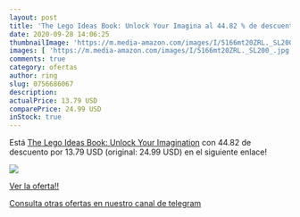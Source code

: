 ```yaml
---
layout: post
title: 'The Lego Ideas Book: Unlock Your Imagina al 44.82 % de descuento'
date: 2020-09-28 14:06:25
thumbnailImage: 'https://m.media-amazon.com/images/I/5166mt20ZRL._SL200_.jpg'
images: [ 'https://m.media-amazon.com/images/I/5166mt20ZRL._SL200_.jpg' ]
comments: true
category: ofertas
author: ring
slug: 0756686067
description:
actualPrice: 13.79 USD
comparePrice: 24.99 USD
inStock: true
---
```


Está [The Lego Ideas Book: Unlock Your Imagination](https://www.amazon.com/dp/0756686067/?tag=redken08-20) con 44.82 de descuento por 13.79 USD (original: 24.99 USD) en el siguiente enlace!

[![](https://m.media-amazon.com/images/I/5166mt20ZRL._SL200_.jpg)](https://www.amazon.com/dp/0756686067/?tag=redken08-20)

[Ver la oferta!!](https://www.amazon.com/dp/0756686067/?tag=redken08-20)

[Consulta otras ofertas en nuestro canal de telegram](https://t.me/s/ofertas25)
